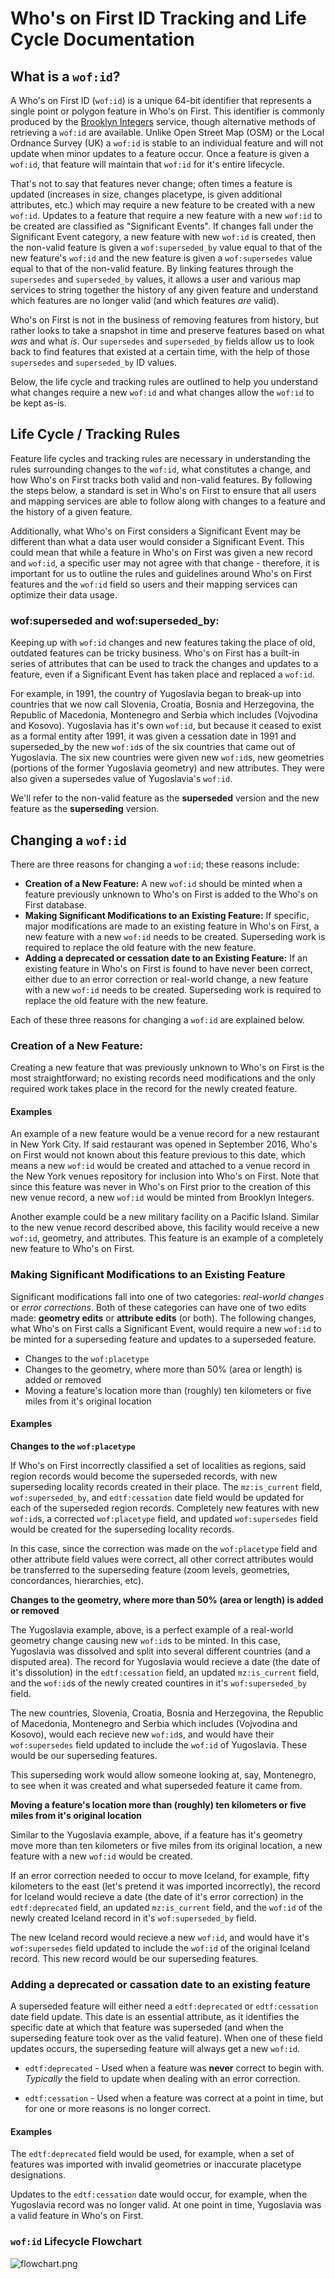 # Who's on First ID Tracking and Life Cycle Documentation

## What is a `wof:id`?
A Who's on First ID (`wof:id`) is a unique 64-bit identifier that represents a single point or polygon feature in Who's on First. This identifier is commonly produced by the [Brooklyn Integers](https://www.brooklynintegers.com) service, though alternative methods of retrieving a `wof:id` are available. Unlike Open Street Map (OSM) or the Local Ordnance Survey (UK) a `wof:id` is stable to an individual feature and will not update when minor updates to a feature occur. Once a feature is given a `wof:id`, that feature will maintain that `wof:id` for it's entire lifecycle.

That's not to say that features never change; often times a feature is updated (increases in size, changes placetype, is given additional attributes, etc.) which may require a new feature to be created with a new `wof:id`. Updates to a feature that require a new feature with a new `wof:id` to be created are classified as "Significant Events". If changes fall under the Significant Event category, a new feature with new `wof:id` is created, then the non-valid feature is given a `wof:superseded_by` value equal to that of the new feature's `wof:id` and the new feature is given a `wof:supersedes` value equal to that of the non-valid feature. By linking features through the `supersedes` and `superseded_by` values, it allows a user and various map services to string together the history of any given feature and understand which features are no longer valid (and which features _are_ valid).

Who's on First is not in the business of removing features from history, but rather looks to take a snapshot in time and preserve features based on what _was_ and what _is_. Our `supersedes` and `superseded_by` fields allow us to look back to find features that existed at a certain time, with the help of those `supersedes` and `superseded_by` ID values.

Below, the life cycle and tracking rules are outlined to help you understand what changes require a new `wof:id` and what changes allow the `wof:id` to be kept as-is.

## Life Cycle / Tracking Rules

Feature life cycles and tracking rules are necessary in understanding the rules surrounding changes to the `wof:id`, what constitutes a change, and how Who's on First tracks both valid and non-valid features. By following the steps below, a standard is set in Who's on First to ensure that all users and mapping services are able to follow along with changes to a feature and the history of a given feature. 

Additionally, what Who's on First considers a Significant Event may be different than what a data user would consider a Significant Event. This could mean that while a feature in Who's on First was given a new record and `wof:id`, a specific user may not agree with that change - therefore, it is important for us to outline the rules and guidelines around Who's on First features and the `wof:id` field so users and their mapping services can optimize their data usage.

### wof:superseded and wof:superseded_by:

Keeping up with `wof:id` changes and new features taking the place of old, outdated features can be tricky business. Who's on First has a built-in series of attributes that can be used to track the changes and updates to a feature, even if a Significant Event has taken place and replaced a `wof:id`. 

For example, in 1991, the country of Yugoslavia began to break-up into countries that we now call Slovenia, Croatia, Bosnia and Herzegovina, the Republic of Macedonia, Montenegro and Serbia which includes (Vojvodina and Kosovo). Yugoslavia has it's own `wof:id`, but because it ceased to exist as a formal entity after 1991, it was given a cessation date in 1991 and superseded_by the new `wof:id`s of the six countries that came out of Yugoslavia. The six new countries were given new `wof:id`s, new geometries (portions of the former Yugoslavia geometry) and new attributes. They were also given a supersedes value of Yugoslavia's `wof:id`.

We'll refer to the non-valid feature as the **superseded** version and the new feature as the **superseding** version.

## Changing a `wof:id`

There are three reasons for changing a `wof:id`; these reasons include: 

- **Creation of a New Feature:** A new `wof:id` should be minted when a feature previously unknown to Who's on First is added to the Who's on First database.
- **Making Significant Modifications to an Existing Feature:** If specific, major modifications are made to an existing feature in Who's on First, a new feature with a new `wof:id` needs to be created. Superseding work is required to replace the old feature with the new feature.
- **Adding a deprecated or cessation date to an Existing Feature:** If an existing feature in Who's on First is found to have never been correct, either due to an error correction or real-world change, a new feature with a new `wof:id` needs to be created. Superseding work is required to replace the old feature with the new feature.

Each of these three reasons for changing a `wof:id` are explained below. 
 
### Creation of a New Feature:

Creating a new feature that was previously unknown to Who's on First is the most straightforward; no existing records need modifications and the only required work takes place in the record for the newly created feature. 

#### Examples

An example of a new feature would be a venue record for a new restaurant in New York City. If said restaurant was opened in September 2016, Who's on First would not known about this feature previous to this date, which means a new `wof:id` would be created and attached to a venue record in the New York venues repository for inclusion into Who's on First. Note that since this feature was never in Who's on First prior to the creation of this new venue record, a new `wof:id` would be minted from Brooklyn Integers.

Another example could be a new military facility on a Pacific Island. Similar to the new venue record described above, this facility would receive a new `wof:id`, geometry, and attributes. This feature is an example of a completely new feature to Who's on First.

### Making Significant Modifications to an Existing Feature

Significant modifications fall into one of two categories: _real-world changes_ or _error corrections_. Both of these categories can have one of two edits made: **geometry edits** or **attribute edits** (or both). The following changes, what Who's on First calls a Significant Event, would require a new `wof:id` to be minted for a superseding feature and updates to a superseded feature.

- Changes to the `wof:placetype`
- Changes to the geometry, where more than 50% (area or length) is added or removed
- Moving a feature's location more than (roughly) ten kilometers or five miles from it's original location

#### Examples

**Changes to the `wof:placetype`**

If Who's on First incorrectly classified a set of localities as regions, said region records would become the superseded records, with new superseding locality records created in their place. The `mz:is_current` field, `wof:superseded_by`, and `edtf:cessation` date field would be updated for each of the superseded region records. Completely new features with new `wof:id`s, a corrected `wof:placetype` field, and updated `wof:supersedes` field would be created for the superseding locality records. 

In this case, since the correction was made on the `wof:placetype` field and other attribute field values were correct, all other correct attributes would be transferred to the superseding feature (zoom levels, geometries, concordances, hierarchies, etc).

**Changes to the geometry, where more than 50% (area or length) is added or removed**

The Yugoslavia example, above, is a perfect example of a real-world geometry change causing new `wof:id`s to be minted. In this case, Yugoslavia was dissolved and split into several different countries (and a disputed area). The record for Yugoslavia would recieve a date (the date of it's dissolution) in the `edtf:cessation` field, an updated `mz:is_current` field, and the `wof:id`s of the newly created countires in it's `wof:superseded_by` field.

The new countries, Slovenia, Croatia, Bosnia and Herzegovina, the Republic of Macedonia, Montenegro and Serbia which includes (Vojvodina and Kosovo), would each recieve new `wof:id`s, and would have their `wof:supersedes` field updated to  include the `wof:id` of Yugoslavia. These would be our superseding features.

This superseding work would allow someone looking at, say, Montenegro, to see when it was created and what superseded feature it came from.

**Moving a feature's location more than (roughly) ten kilometers or five miles from it's original location**

Similar to the Yugoslavia example, above, if a feature has it's geometry move more than ten kilometers or five miles from its original location, a new feature with a new `wof:id` would be created. 

If an error correction needed to occur to move Iceland, for example, fifty kilometers to the east (let's pretend it was imported incorrectly), the record for Iceland would recieve a date (the date of it's error correction) in the `edtf:deprecated` field, an updated `mz:is_current` field, and the `wof:id` of the newly created Iceland record in it's `wof:superseded_by` field.

The new Iceland record would recieve a new `wof:id`, and would have it's `wof:supersedes` field updated to include the `wof:id` of the original Iceland record. This new record would be our superseding features.

### Adding a deprecated or cassation date to an existing feature

A superseded feature will either need a `edtf:deprecated` or `edtf:cessation` date field update. This date is an essential attribute, as it identifies the specific date at which that feature was superseded (and when the superseding feature took over as the valid feature). When one of these field updates occurs, the superseding feature will always get a new `wof:id`.

* `edtf:deprecated` - Used when a feature was **never** correct to begin with. _Typically_ the field to update when dealing with an error correction.

* `edtf:cessation` - Used when a feature was correct at a point in time, but for one or more reasons is no longer correct.

#### Examples

The `edtf:deprecated` field would be used, for example, when a set of features was imported with invalid geometries or inaccurate placetype designations.

Updates to the `edtf:cessation` date would occur, for example, when the Yugoslavia record was no longer valid. At one point in time, Yugoslavia was a valid feature in Who's on First. 

### `wof:id` Lifecycle Flowchart

![flowchart.png](https://cloud.githubusercontent.com/assets/18567700/18456781/81bb5c02-7908-11e6-98d4-048b23694a50.png)
